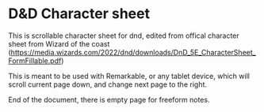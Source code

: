 # D&D Character sheet

This is scrollable character sheet for dnd, edited from offical character sheet from Wizard of the coast (https://media.wizards.com/2022/dnd/downloads/DnD_5E_CharacterSheet_FormFillable.pdf)

This is meant to be used with Remarkable, or any tablet device, which will scroll current page down, and change next page to the right.

End of the document, there is empty page for freeform notes.

